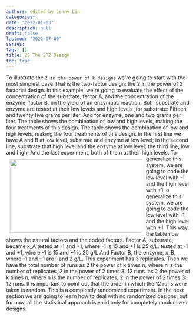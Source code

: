 ```yaml
---
authors: edited by Lenny Lin
categories: 
date: "2022-01-03"
description: null
draft: false
lastmod: "2022-07-09"
series: 
tags: []
title: 25 The 2^2 Design
toc: true
---
```





<!--more-->

To illustrate the `2 in the power of k designs` we're going to start with the most simplest case That is the two-factor design: the 2 in the power of 2 factorial design. In this example, we're going to evaluate the effect of the concentration of the substrate, factor A, and the concentration of the enzyme, factor B, on the yield of an enzymatic reaction. Both substrate and enzyme are tested at their low levels and high levels ,for substrate: Fifteen and twenty five grams per liter. And for enzyme, one and two grams per liter. The table shows the combination of low and high levels, making the four treatments of this design. The table shows the combination of low and high levels, making the four treatments of this design. In the first line we have A and B at low level, substrate and enzyme at low level; in the second line, substrate that high level and the enzyme at low level; the third line, low and high; And the last experiment, both of them at their high levels. 
<img width ="360" height= "200" src = "/docs/images/Screenshot 2022-07-14 225144.png" style ="float: left" HSPACE="10" VSPACE="10"/>
To generalize this system, we are going to code the low level with -1 and the high level with +1. o generalize this system, we are going to code the low level with -1 and the high level with +1. This way, the table now shows the natural factors and the coded factors. Factor A, substrate, became x_A tested at -1 and +1, where -1 is 15 and +1 is 25 g/L. tested at -1 and +1, where -1 is 15 and +1 is 25 g/L And Factor B, the enzyme, x_B, where -1 and +1 are 1 and 2 g/L. This experiment has 3 replicates. Then we have the total number of runs as 2 the power of k times n, where n is the number of replicates, 2 in the power of 2 times 3: 12 runs. as 2 the power of k times n, where n is the number of replicates, 2 in the power of 2 times 3: 12 runs. It is important to point out that the order in which the 12 runs were taken is random. This is a completely randomized experiment. In the next section we are going to learn how to deal with no randomized designs, but for now, all the statistical approach is valid only for completely randomized designs. 